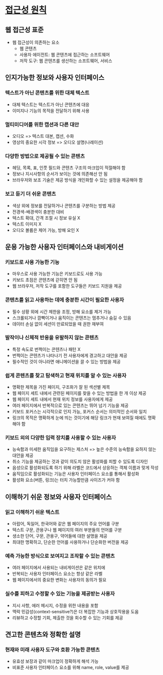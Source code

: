 # [접근성 원칙](https://www.w3.org/WAI/fundamentals/accessibility-principles/ko)

## 웹 접근성 표준

- 웹 접근성이 의존하는 요소
  - 웹 콘텐츠
  - 사용자 에이전트: 웹 콘텐츠에 접근하는 소프트웨어
  - 저작 도구: 웹 콘텐츠를 생산하는 소프트웨어, 서비스

## 인지가능한 정보와 사용자 인터페이스

### 텍스트가 아닌 콘텐츠를 위한 대체 텍스트

- 대체 텍스트는 텍스트가 아닌 콘텐츠에 대응
- 이미지나 기능의 목적을 전달하기 위해 사용

### 멀티미디어를 위한 캡션과 다른 대안

- 오디오 => 텍스트 대본, 캡션, 수화
- 영상의 중요한 시각 정보 => 오디오 설명(나레이션)

### 다양한 방법으로 제공될 수 있는 콘텐츠

- 헤딩, 목록, 표, 인풋 필드와 콘텐츠 구조의 마크업이 적절해야 함
- 정보나 지시사항의 순서가 보이는 것에 의존해선 안 됨
- 브라우저와 보조 기술은 제공 방식을 개인화할 수 있는 설정을 제공해야 함

### 보고 듣기 더 쉬운 콘텐츠

- 색상 외에 정보를 전달하거나 콘텐츠를 구분하는 방법 제공
- 전경색-배경색이 충분한 대비
- 텍스트 확대, 간격 조절 시 정보 유실 X
- 텍스트 이미지 X
- 오디오 볼륨은 제어 가능, 방해 요인 X

## 운용 가능한 사용자 인터페이스와 내비게이션

### 키보드로 사용 가능한 기능

- 마우스로 사용 가능한 기능은 키보드로도 사용 가능
- 키보드 초점은 콘텐츠에 갇히면 안 됨
- 웹 브라우저, 저작 도구를 포함한 도구들은 키보드 지원을 제공

### 콘텐츠를 읽고 사용하는 데에 충분한 시간이 필요한 사용자

- 필수 상황 외에 시간 제한을 조정, 방해 요소를 제거 가능
- 스크롤되거나 깜빡이거나 움직이는 콘텐츠는 멈추거나 숨길 수 있음
- 데이터 손실 없이 세션이 만료되었을 때 권한 재부여

### 발작이나 신체적 반응을 유발하지 않는 콘텐츠

- 특정 속도로 번쩍이는 콘텐츠나 패턴 X
- 번쩍이는 콘텐츠가 나타나기 전 사용자에게 경고하고 대안을 제공
- 필수적인 것이 아니라면 애니메이션을 끌 수 있는 방법을 제공

### 쉽게 콘텐츠를 찾고 탐색하고 현재 위치를 알 수 있는 사용자

- 명확한 제목을 가진 페이지, 구조화가 잘 된 섹션별 제목
- 웹 페이지 세트 내에서 관련된 페이지를 찾을 수 있는 방법을 한 개 이상 제공
- 웹 페이지 세트 내에서 현재 위치 정보를 사용자에게 제공
- 여러 페이지에서 반복적으로 있는 콘텐츠는 뛰어 넘기 기능을 제공
- 키보드 포커스는 시각적으로 인지 가능, 포커스 순서는 의미적인 순서와 일치
- 링크의 목적은 명확하게 눈에 띄는 것이기에 해당 링크가 현재 보여질 때에도 명확해야 함

### 키보드 외의 다양한 입력 장치를 사용할 수 있는 사용자

- 능숙함과 미세한 움직임을 요구하는 제스처 => 높은 수준의 능숙함을 요하지 않는 대안을 제공
- 취소 기능을 제공하는 것과 같이 의도치 않은 활성화를 피할 수 있도록 디자인
- 음성으로 활성화되도록 하기 위해 라벨은 코드에서 상응하는 객체 이름과 맞게 작성
- 움직임으로 활성화되는 기능은 사용자 인터페이스 요소를 통해서 활성화
- 활성화 요소(버튼, 링크)는 터치 가능할만큼 사이즈가 커야 함

## 이해하기 쉬운 정보와 사용자 인터페이스

### 읽고 이해하기 쉬운 텍스트

- 아랍어, 독일어, 한국어와 같은 웹 페이지의 주요 언어를 구분
- 텍스트 구문, 관용구나 웹 페이지의 여러 부분들의 언어를 구분
- 생소한 단어, 구문, 관용구, 약어들에 대한 설명을 제공
- 최대한 명확하고, 단순한 언어를 사용하거나 단순화한 버전을 제공

### 예측 가능한 방식으로 보여지고 조작할 수 있는 콘텐츠

- 여러 페이지에서 사용되는 내비게이션은 같은 위치에
- 반복되는 사용자 인터페이스 요소는 항상 같은 라벨
- 웹 페이지에서의 중요한 변화는 사용자의 동의가 필요

### 실수를 피하고 수정할 수 있는 기능을 제공받는 사용자

- 지시 사항, 에러 메시지, 수정을 위한 내용을 포함
- 맥락 민감성(context-sensitive?)은 더 복잡한 기능과 상호작용을 도움
- 리뷰하고 수정할 기회, 제출한 것을 회수할 수 있는 기회를 제공

## 견고한 콘텐츠와 정확한 설명

### 현재와 미래 사용자 도구와 호환 가능한 콘텐츠

- 유효성 보장과 같이 마크업이 정확하게 해석 가능
- 비표준 사용자 인터페이스 요소를 위해 name, role, value를 제공
